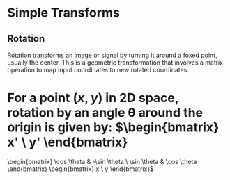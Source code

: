 # Simple Transforms

## Rotation
Rotation transforms an image or signal by turning it around a foxed point, usually the center. This is a geometric transformation that involves a matrix operation to map input coordinates to new rotated coordinates.

For a point $(x, y)$ in 2D space, rotation by an angle θ around the origin is given by:
$\begin{bmatrix}
x' \\
y'
\end{bmatrix}
=
\begin{bmatrix}
\cos \theta & -\sin \theta \\
\sin \theta & \cos \theta
\end{bmatrix}
\begin{bmatrix}
x \\
y
\end{bmatrix}$
